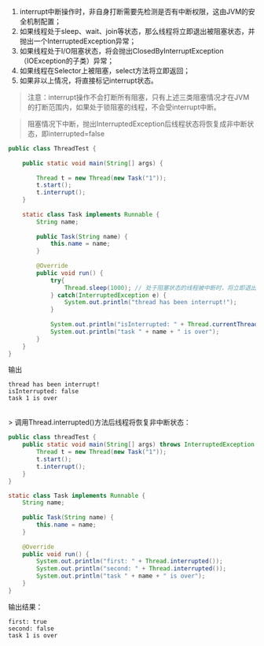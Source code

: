 1. interrupt中断操作时，非自身打断需要先检测是否有中断权限，这由JVM的安全机制配置；
2. 如果线程处于sleep、wait、join等状态，那么线程将立即退出被阻塞状态，并抛出一个InterruptedException异常；
3. 如果线程处于I/O阻塞状态，将会抛出ClosedByInterruptException（IOException的子类）异常；
4. 如果线程在Selector上被阻塞，select方法将立即返回；
5. 如果非以上情况，将直接标记interrupt状态。

> 注意：interrupt操作不会打断所有阻塞，只有上述三类阻塞情况才在JVM的打断范围内，如果处于锁阻塞的线程，不会受interrupt中断。

> 阻塞情况下中断，抛出InterruptedException后线程状态将恢复成非中断状态，即interrupted=false

```java
public class ThreadTest {
    
    public static void main(String[] args) {
    
        Thread t = new Thread(new Task("1"));
        t.start();
        t.interrupt();
    }
    
    static class Task implements Runnable {
        String name;
        
        public Task(String name) {
            this.name = name;
        }
        
        @Override
        public void run() {
            try{
                Thread.sleep(1000); // 处于阻塞状态的线程被中断时，将立即退出被阻塞状态，并抛出InterruptedException
            } catch(InterruptedException e) {
                System.out.println("thread has been interrupt!");
            }
            
            System.out.println("isInterrupted: " + Thread.currentThread().isInterrupted());
            System.out.println("task " + name + " is over");
        }
    }
}
```
输出
```
thread has been interrupt!
isInterrupted: false
task 1 is over
```

<br>
> 调用Thread.interrupted()方法后线程将恢复非中断状态：

```java
public class threadTest {
    public static void main(String[] args) throws InterruptedException {
        Thread t = new Thread(new Task("1"));
        t.start();
        t.interrupt();
    }
}

static class Task implements Runnable {
    String name;
    
    public Task(String name) {
        this.name = name;
    }
    
    @Override
    public void run() {
        System.out.println("first: " + Thread.interrupted());
        System.out.println("second: " + Thread.interrupted());
        System.out.println("task " + name + " is over");
    }
}
```
输出结果：
```
first: true
second: false
task 1 is over
```
